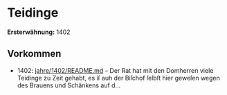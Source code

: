 # Teidinge

**Ersterwähnung:** 1402

## Vorkommen
- 1402: [jahre/1402/README.md](../jahre/1402/README.md) – Der Rat hat mit den Domherren viele Teidinge zu
Zeit gehabt, es iſ auh der Biſchof ſelbſt hier geweſen
wegen des Brauens und Schänkens auf d...
